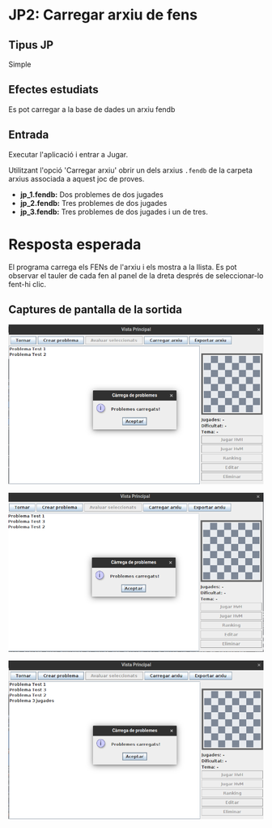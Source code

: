 # JP2: Carregar arxiu de fens

## Tipus JP

Simple

## Efectes estudiats

Es pot carregar a la base de dades un arxiu fendb

## Entrada

Executar l'aplicació i entrar a Jugar.

Utilitzant l'opció 'Carregar arxiu' obrir un dels arxius `.fendb` de la carpeta arxius associada a aquest joc de proves.

- **jp_1.fendb:**
  Dos problemes de dos jugades
- **jp_2.fendb:**
  Tres problemes de dos jugades
- **jp_3.fendb:**
  Tres problemes de dos jugades i un de tres.

# Resposta esperada

El programa carrega els FENs de l'arxiu i els mostra a la llista. Es pot observar el tauler de cada fen al panel de la dreta després de seleccionar-lo fent-hi clic.

## Captures de pantalla de la sortida

![Carrega de jp_1.fendb](../imatges_JP/fendb_1.png)

![Carrega de jp_2.fendb](../imatges_JP/fendb_2.png)

![Carrega de jp_3.fendb](../imatges_JP/fendb_3.png)

